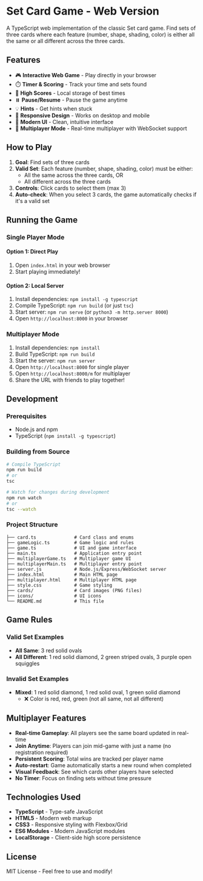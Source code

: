 # Set Card Game - Web Version

A TypeScript web implementation of the classic Set card game. Find sets of three cards where each feature (number, shape, shading, color) is either all the same or all different across the three cards.

## Features

- 🎮 **Interactive Web Game** - Play directly in your browser
- ⏱️ **Timer & Scoring** - Track your time and sets found
- 💾 **High Scores** - Local storage of best times
- ⏸️ **Pause/Resume** - Pause the game anytime
- 💡 **Hints** - Get hints when stuck
- 📱 **Responsive Design** - Works on desktop and mobile
- 🎨 **Modern UI** - Clean, intuitive interface
- 👥 **Multiplayer Mode** - Real-time multiplayer with WebSocket support

## How to Play

1. **Goal**: Find sets of three cards
2. **Valid Set**: Each feature (number, shape, shading, color) must be either:
   - All the same across the three cards, OR
   - All different across the three cards
3. **Controls**: Click cards to select them (max 3)
4. **Auto-check**: When you select 3 cards, the game automatically checks if it's a valid set

## Running the Game

### Single Player Mode

#### Option 1: Direct Play
1. Open `index.html` in your web browser
2. Start playing immediately!

#### Option 2: Local Server
1. Install dependencies: `npm install -g typescript`
2. Compile TypeScript: `npm run build` (or just `tsc`)
3. Start server: `npm run serve` (or `python3 -m http.server 8000`)
4. Open `http://localhost:8000` in your browser

### Multiplayer Mode

1. Install dependencies: `npm install`
2. Build TypeScript: `npm run build`
3. Start the server: `npm run server`
4. Open `http://localhost:8000` for single player
5. Open `http://localhost:8000/m` for multiplayer
6. Share the URL with friends to play together!

## Development

### Prerequisites
- Node.js and npm
- TypeScript (`npm install -g typescript`)

### Building from Source
```bash
# Compile TypeScript
npm run build
# or
tsc

# Watch for changes during development
npm run watch
# or
tsc --watch
```

### Project Structure
```
├── card.ts              # Card class and enums
├── gameLogic.ts         # Game logic and rules
├── game.ts              # UI and game interface
├── main.ts              # Application entry point
├── multiplayerGame.ts   # Multiplayer game UI
├── multiplayerMain.ts   # Multiplayer entry point
├── server.js            # Node.js/Express/WebSocket server
├── index.html           # Main HTML page
├── multiplayer.html     # Multiplayer HTML page
├── style.css            # Game styling
├── cards/               # Card images (PNG files)
├── icons/               # UI icons
└── README.md            # This file
```

## Game Rules

### Valid Set Examples
- **All Same**: 3 red solid ovals
- **All Different**: 1 red solid diamond, 2 green striped ovals, 3 purple open squiggles

### Invalid Set Examples
- **Mixed**: 1 red solid diamond, 1 red solid oval, 1 green solid diamond
  - ❌ Color is red, red, green (not all same, not all different)

## Multiplayer Features

- **Real-time Gameplay**: All players see the same board updated in real-time
- **Join Anytime**: Players can join mid-game with just a name (no registration required)
- **Persistent Scoring**: Total wins are tracked per player name
- **Auto-restart**: Game automatically starts a new round when completed
- **Visual Feedback**: See which cards other players have selected
- **No Timer**: Focus on finding sets without time pressure

## Technologies Used

- **TypeScript** - Type-safe JavaScript
- **HTML5** - Modern web markup
- **CSS3** - Responsive styling with Flexbox/Grid
- **ES6 Modules** - Modern JavaScript modules
- **LocalStorage** - Client-side high score persistence

## License

MIT License - Feel free to use and modify! 